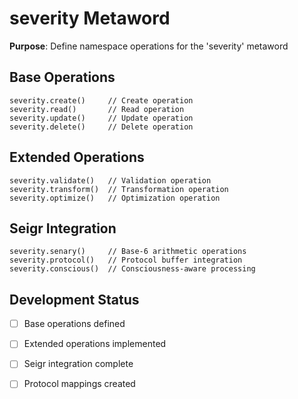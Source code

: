 # severity Metaword

**Purpose**: Define namespace operations for the 'severity' metaword

## Base Operations

```hyphos
severity.create()     // Create operation
severity.read()       // Read operation  
severity.update()     // Update operation
severity.delete()     // Delete operation
```

## Extended Operations

```hyphos
severity.validate()   // Validation operation
severity.transform()  // Transformation operation
severity.optimize()   // Optimization operation
```

## Seigr Integration

```hyphos
severity.senary()     // Base-6 arithmetic operations
severity.protocol()   // Protocol buffer integration
severity.conscious()  // Consciousness-aware processing
```

## Development Status

- [ ] Base operations defined
- [ ] Extended operations implemented  
- [ ] Seigr integration complete
- [ ] Protocol mappings created

